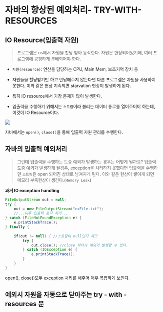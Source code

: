 # 자바의 향상된 예외처리- TRY-WITH-RESOURCES

## IO Resource(입출력 자원)

> 프로그램은 os에서 자원을 할당 받아 동작한다. 자원은 한정되어있기에, 여러 프로그램에 공평하게 분배되어야 한다.
- `자원(resource)`: 연산을 담당하는 CPU, Main Mem, 보조기억 장치 등

- 자원들을 할당받기만 하고 반납해주지 않는다면 다른 프로그램은 자원을 사용하지 못한다. 이와 같은 현상 지속되면 starvation 현상이 발생하게 된다.
- 특히 IO resource에서 가장 문제가 많이 발생한다. 
- 입출력을 수행하기 위해서는 `스트림`이라 불리는 데이터 통로를 열어주어야 하는데, 이것이 IO Resource이다.


![](https://t1.daumcdn.net/cfile/tistory/998C2B4B5A3525C810)

자바에서는 `open()`, `close()`을 통해 입출력 자원 관리를 수행한다.

## 자바의 입출력 예외처리
> 그런데 입출력을 수행하는 도중 예외가 발생하는 경우는 어떻게 될까요?
입출력 도중 예외가 발생하게 될경우, exception을 처리하지 못했다면 입출력을 수행하던 `스트림`은 open 되어진 상태로 남겨지게 된다.
이와 같은 현상이 쌓이게 되면 메모리 부족현상이 생긴다.(`Memory Leak`)

**과거 IO exception handling**
```java
FileOutputStream out = null;
try {
    out = new FileOutputStream("exFile.txt");
    //...이후 입출력 로직 처리...
} catch (FileNotFoundException e) {
    e.printStackTrace();
} finally {
    
    if(out != null) { //스트림이 null인지 체크
        try {
            out.close(); //close 하다가 예외가 발생할 수 있다.
        } catch (IOException e) {
            e.printStackTrace();
        }
    }
}
```
open(), close()모두 exception 처리를 해주어 매우 복잡하게 보인다.

## 예외시 자원을 자동으로 닫아주는 try - with - resources 문



